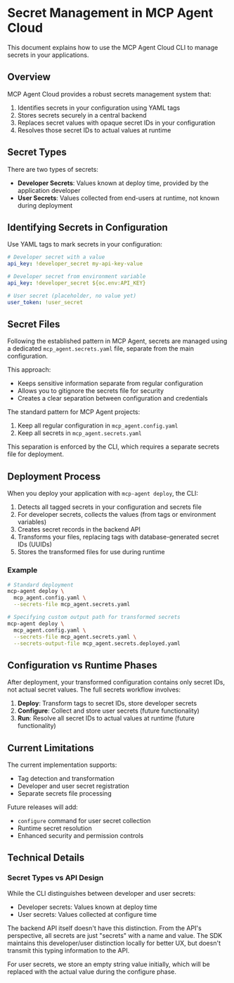 # Secret Management in MCP Agent Cloud

This document explains how to use the MCP Agent Cloud CLI to manage secrets in your applications.

## Overview

MCP Agent Cloud provides a robust secrets management system that:

1. Identifies secrets in your configuration using YAML tags
2. Stores secrets securely in a central backend
3. Replaces secret values with opaque secret IDs in your configuration
4. Resolves those secret IDs to actual values at runtime

## Secret Types

There are two types of secrets:

- **Developer Secrets**: Values known at deploy time, provided by the application developer
- **User Secrets**: Values collected from end-users at runtime, not known during deployment

## Identifying Secrets in Configuration

Use YAML tags to mark secrets in your configuration:

```yaml
# Developer secret with a value
api_key: !developer_secret my-api-key-value

# Developer secret from environment variable
api_key: !developer_secret ${oc.env:API_KEY}

# User secret (placeholder, no value yet)
user_token: !user_secret
```

## Secret Files

Following the established pattern in MCP Agent, secrets are managed using a dedicated `mcp_agent.secrets.yaml` file, separate from the main configuration.

This approach:
- Keeps sensitive information separate from regular configuration
- Allows you to gitignore the secrets file for security
- Creates a clear separation between configuration and credentials

The standard pattern for MCP Agent projects:
1. Keep all regular configuration in `mcp_agent.config.yaml`
2. Keep all secrets in `mcp_agent.secrets.yaml`

This separation is enforced by the CLI, which requires a separate secrets file for deployment.

## Deployment Process

When you deploy your application with `mcp-agent deploy`, the CLI:

1. Detects all tagged secrets in your configuration and secrets file
2. For developer secrets, collects the values (from tags or environment variables)
3. Creates secret records in the backend API
4. Transforms your files, replacing tags with database-generated secret IDs (UUIDs)
5. Stores the transformed files for use during runtime

### Example

```bash
# Standard deployment
mcp-agent deploy \
  mcp_agent.config.yaml \
  --secrets-file mcp_agent.secrets.yaml

# Specifying custom output path for transformed secrets
mcp-agent deploy \
  mcp_agent.config.yaml \
  --secrets-file mcp_agent.secrets.yaml \
  --secrets-output-file mcp_agent.secrets.deployed.yaml
```

## Configuration vs Runtime Phases

After deployment, your transformed configuration contains only secret IDs, not actual secret values. The full secrets workflow involves:

1. **Deploy**: Transform tags to secret IDs, store developer secrets
2. **Configure**: Collect and store user secrets (future functionality)
3. **Run**: Resolve all secret IDs to actual values at runtime (future functionality)

## Current Limitations

The current implementation supports:
- Tag detection and transformation
- Developer and user secret registration
- Separate secrets file processing

Future releases will add:
- `configure` command for user secret collection
- Runtime secret resolution
- Enhanced security and permission controls

## Technical Details

### Secret Types vs API Design

While the CLI distinguishes between developer and user secrets:
- Developer secrets: Values known at deploy time
- User secrets: Values collected at configure time

The backend API itself doesn't have this distinction. From the API's perspective, all secrets are just "secrets" with a name and value. The SDK maintains this developer/user distinction locally for better UX, but doesn't transmit this typing information to the API.

For user secrets, we store an empty string value initially, which will be replaced with the actual value during the configure phase.